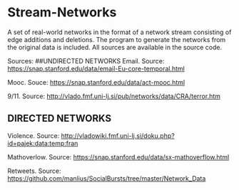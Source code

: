 # Stream-Networks
A set of real-world networks in the format of a network stream consisting of edge additions and deletions. The program to generate the networks from the original data is included. All sources are available in the source code.

Sources:
##UNDIRECTED NETWORKS
Email. Source: https://snap.stanford.edu/data/email-Eu-core-temporal.html

Mooc. Souce: https://snap.stanford.edu/data/act-mooc.html

9/11. Source: http://vlado.fmf.uni-lj.si/pub/networks/data/CRA/terror.htm

## DIRECTED NETWORKS
Violence. Source: http://vladowiki.fmf.uni-lj.si/doku.php?id=pajek:data:temp:fran

Mathoverlow. Source: https://snap.stanford.edu/data/sx-mathoverflow.html

Retweets. Source: https://github.com/manlius/SocialBursts/tree/master/Network_Data
